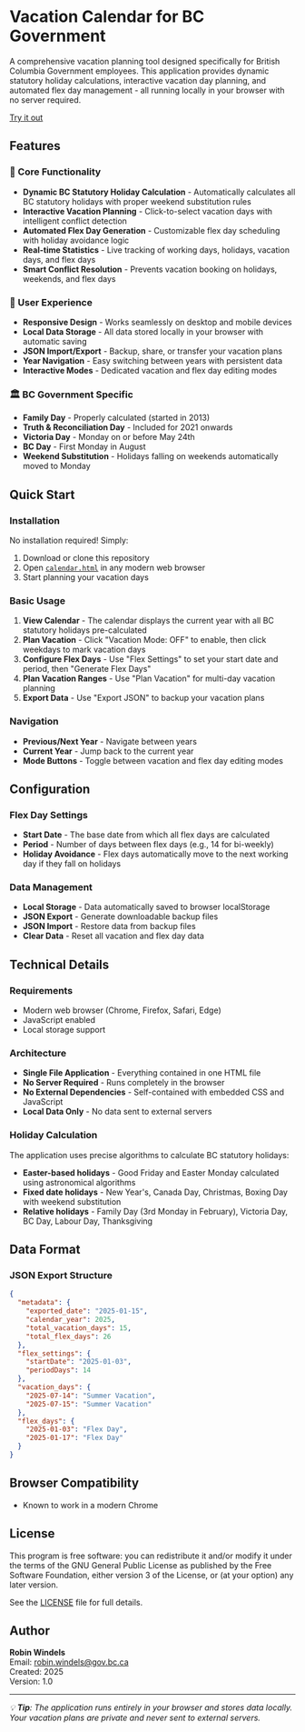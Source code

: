# Vacation Calendar for BC Government

A comprehensive vacation planning tool designed specifically for British Columbia Government employees. This application provides dynamic statutory holiday calculations, interactive vacation day planning, and automated flex day management - all running locally in your browser with no server required.

[Try it out](https://robinwn.github.io/vacationcalendar/calendar.html)

## Features

### 🎯 Core Functionality
- **Dynamic BC Statutory Holiday Calculation** - Automatically calculates all BC statutory holidays with proper weekend substitution rules
- **Interactive Vacation Planning** - Click-to-select vacation days with intelligent conflict detection
- **Automated Flex Day Generation** - Customizable flex day scheduling with holiday avoidance logic
- **Real-time Statistics** - Live tracking of working days, holidays, vacation days, and flex days
- **Smart Conflict Resolution** - Prevents vacation booking on holidays, weekends, and flex days

### 📱 User Experience
- **Responsive Design** - Works seamlessly on desktop and mobile devices
- **Local Data Storage** - All data stored locally in your browser with automatic saving
- **JSON Import/Export** - Backup, share, or transfer your vacation plans
- **Year Navigation** - Easy switching between years with persistent data
- **Interactive Modes** - Dedicated vacation and flex day editing modes

### 🏛️ BC Government Specific
- **Family Day** - Properly calculated (started in 2013)
- **Truth & Reconciliation Day** - Included for 2021 onwards
- **Victoria Day** - Monday on or before May 24th
- **BC Day** - First Monday in August
- **Weekend Substitution** - Holidays falling on weekends automatically moved to Monday

## Quick Start

### Installation
No installation required! Simply:
1. Download or clone this repository
2. Open [`calendar.html`](calendar.html) in any modern web browser
3. Start planning your vacation days

### Basic Usage

1. **View Calendar** - The calendar displays the current year with all BC statutory holidays pre-calculated
2. **Plan Vacation** - Click "Vacation Mode: OFF" to enable, then click weekdays to mark vacation days
3. **Configure Flex Days** - Use "Flex Settings" to set your start date and period, then "Generate Flex Days"
4. **Plan Vacation Ranges** - Use "Plan Vacation" for multi-day vacation planning
5. **Export Data** - Use "Export JSON" to backup your vacation plans

### Navigation
- **Previous/Next Year** - Navigate between years
- **Current Year** - Jump back to the current year
- **Mode Buttons** - Toggle between vacation and flex day editing modes

## Configuration

### Flex Day Settings
- **Start Date** - The base date from which all flex days are calculated
- **Period** - Number of days between flex days (e.g., 14 for bi-weekly)
- **Holiday Avoidance** - Flex days automatically move to the next working day if they fall on holidays

### Data Management
- **Local Storage** - Data automatically saved to browser localStorage
- **JSON Export** - Generate downloadable backup files
- **JSON Import** - Restore data from backup files
- **Clear Data** - Reset all vacation and flex day data

## Technical Details

### Requirements
- Modern web browser (Chrome, Firefox, Safari, Edge)
- JavaScript enabled
- Local storage support

### Architecture
- **Single File Application** - Everything contained in one HTML file
- **No Server Required** - Runs completely in the browser
- **No External Dependencies** - Self-contained with embedded CSS and JavaScript
- **Local Data Only** - No data sent to external servers

### Holiday Calculation
The application uses precise algorithms to calculate BC statutory holidays:
- **Easter-based holidays** - Good Friday and Easter Monday calculated using astronomical algorithms
- **Fixed date holidays** - New Year's, Canada Day, Christmas, Boxing Day with weekend substitution
- **Relative holidays** - Family Day (3rd Monday in February), Victoria Day, BC Day, Labour Day, Thanksgiving

## Data Format

### JSON Export Structure
```json
{
  "metadata": {
    "exported_date": "2025-01-15",
    "calendar_year": 2025,
    "total_vacation_days": 15,
    "total_flex_days": 26
  },
  "flex_settings": {
    "startDate": "2025-01-03",
    "periodDays": 14
  },
  "vacation_days": {
    "2025-07-14": "Summer Vacation",
    "2025-07-15": "Summer Vacation"
  },
  "flex_days": {
    "2025-01-03": "Flex Day",
    "2025-01-17": "Flex Day"
  }
}
```

## Browser Compatibility

- Known to work in a modern Chrome

## License

This program is free software: you can redistribute it and/or modify it under the terms of the GNU General Public License as published by the Free Software Foundation, either version 3 of the License, or (at your option) any later version.

See the [LICENSE](LICENSE) file for full details.

## Author

**Robin Windels**  
Email: robin.windels@gov.bc.ca  
Created: 2025  
Version: 1.0

---

*💡 **Tip**: The application runs entirely in your browser and stores data locally. Your vacation plans are private and never sent to external servers.*
